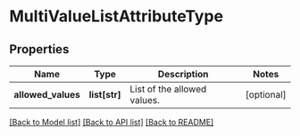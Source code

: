 # MultiValueListAttributeType

## Properties
Name | Type | Description | Notes
------------ | ------------- | ------------- | -------------
**allowed_values** | **list[str]** | List of the allowed values. | [optional] 

[[Back to Model list]](../README.md#documentation-for-models) [[Back to API list]](../README.md#documentation-for-api-endpoints) [[Back to README]](../README.md)

